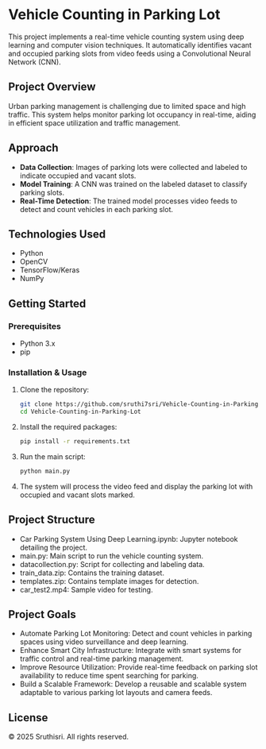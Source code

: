 # Vehicle Counting in Parking Lot

This project implements a real-time vehicle counting system using deep learning and computer vision techniques. It automatically identifies vacant and occupied parking slots from video feeds using a Convolutional Neural Network (CNN).

## Project Overview

Urban parking management is challenging due to limited space and high traffic. This system helps monitor parking lot occupancy in real-time, aiding in efficient space utilization and traffic management.

## Approach

- **Data Collection**: Images of parking lots were collected and labeled to indicate occupied and vacant slots.
- **Model Training**: A CNN was trained on the labeled dataset to classify parking slots.
- **Real-Time Detection**: The trained model processes video feeds to detect and count vehicles in each parking slot.

## Technologies Used

- Python
- OpenCV
- TensorFlow/Keras
- NumPy

## Getting Started

### Prerequisites

- Python 3.x
- pip

### Installation & Usage

1. Clone the repository:

   ```bash
   git clone https://github.com/sruthi7sri/Vehicle-Counting-in-Parking-Lot.git
   cd Vehicle-Counting-in-Parking-Lot
   ```
2. Install the required packages:
   ```bash
   pip install -r requirements.txt
   ```
3. Run the main script:
   ```bash
   python main.py
   ```
4. The system will process the video feed and display the parking lot with occupied and vacant slots marked.

## Project Structure
- Car Parking System Using Deep Learning.ipynb: Jupyter notebook detailing the project.
- main.py: Main script to run the vehicle counting system.
- datacollection.py: Script for collecting and labeling data.
- train_data.zip: Contains the training dataset.
- templates.zip: Contains template images for detection.
- car_test2.mp4: Sample video for testing.

## Project Goals
- Automate Parking Lot Monitoring: Detect and count vehicles in parking spaces using video surveillance and deep learning.
- Enhance Smart City Infrastructure: Integrate with smart systems for traffic control and real-time parking management.
- Improve Resource Utilization: Provide real-time feedback on parking slot availability to reduce time spent searching for parking.
- Build a Scalable Framework: Develop a reusable and scalable system adaptable to various parking lot layouts and camera feeds.

## License
© 2025 Sruthisri. All rights reserved.
